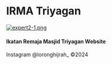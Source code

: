 # IRMA Triyagan
[![expert2-1.png](https://i.postimg.cc/C1mMwJ14/dashboard-irma.png)](https://postimg.cc/Vr0PRqXS)

#### Ikatan Remaja Masjid Triyagan Website


Instagram @loronghijrah_
©2024
